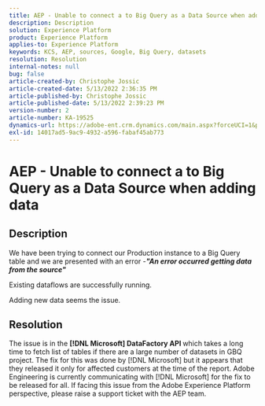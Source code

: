 ```yaml
---
title: AEP - Unable to connect a to Big Query as a Data Source when adding data
description: Description
solution: Experience Platform
product: Experience Platform
applies-to: Experience Platform
keywords: KCS, AEP, sources, Google, Big Query, datasets
resolution: Resolution
internal-notes: null
bug: false
article-created-by: Christophe Jossic
article-created-date: 5/13/2022 2:36:35 PM
article-published-by: Christophe Jossic
article-published-date: 5/13/2022 2:39:23 PM
version-number: 2
article-number: KA-19525
dynamics-url: https://adobe-ent.crm.dynamics.com/main.aspx?forceUCI=1&pagetype=entityrecord&etn=knowledgearticle&id=1a607b16-cad2-ec11-a7b5-00224809c27a
exl-id: 14017ad5-9ac9-4932-a596-fabaf45ab773
---
```

# AEP - Unable to connect a to Big Query as a Data Source when adding data

## Description


We have been trying to connect our Production instance to a Big Query table and we are presented with an error -<b>*"An error occurred getting data from the source"</b>*

Existing dataflows are successfully running.

Adding new data seems the issue.


## Resolution


The issue is in the <b>[!DNL Microsoft] DataFactory API </b>which takes a long time to fetch list of tables if there are a large number of datasets in GBQ project. The fix for this was done by [!DNL Microsoft] but it appears that they released it only for affected customers at the time of the report. Adobe Engineering is currently communicating with [!DNL Microsoft] for the fix to be released for all. If facing this issue from the Adobe Experience Platform perspective, please raise a support ticket with the AEP team.
